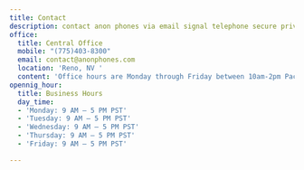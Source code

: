 ```yaml
---
title: Contact
description: contact anon phones via email signal telephone secure private
office:
  title: Central Office
  mobile: "(775)403-8300"
  email: contact@anonphones.com
  location: 'Reno, NV '
  content: 'Office hours are Monday through Friday between 10am-2pm Pacific Time '
opennig_hour:
  title: Business Hours
  day_time:
  - 'Monday: 9 AM – 5 PM PST'
  - 'Tuesday: 9 AM – 5 PM PST'
  - 'Wednesday: 9 AM – 5 PM PST'
  - 'Thursday: 9 AM – 5 PM PST'
  - 'Friday: 9 AM – 5 PM PST'

---
```

